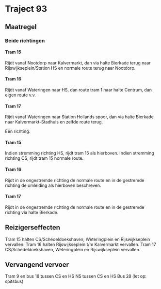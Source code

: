 # Traject 93
## Maatregel
### Beide richtingen

#### Tram 15
Rijdt vanaf Nootdorp naar Kalvermarkt, dan via halte Bierkade terug naar Rijswijkseplein/Station HS en normale route terug naar Nootdorp.

#### Tram 16
Rijdt vanaf Wateringen naar HS, dan route tram 1 naar halte Centrum, dan eigen route v.v.

#### Tram 17
Rijdt vanaf Wateringen naar Station Hollands spoor, dan via halte Bierkade naar Kalvermarkt-Stadhuis en zelfde route terug.

Eén richting:

#### Tram 15
Indien stremming richting HS, rijdt tram 15 als hierboven. Indien stremming richting CS, rijdt tram 15 normale route.

#### Tram 16
Rijdt in de ongestremde richting de normale route en in de gestremde richting de omleiding als hierboven beschreven.

#### Tram 17
Rijdt in de ongestremde richting de normale route en in de gestremde richting via halte Bierkade.

## Reizigerseffecten
Tram 15 halten CS/Schedeldoekshaven, Weteringplein en Rijswijkseplein vervallen.
Tram 16 halten Rijswijkseplein t/m Kalvermarkt vervallen.
Tram 17 CS/Schedeldoekshaven, Weteringplein en Rijswijkseplein vervallen.

## Vervangend vervoer
Tram 9 en bus 18 tussen CS en HS
NS tussen CS en HS
Bus 28 (let op: spitsbus)

